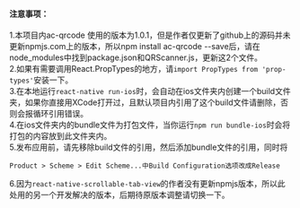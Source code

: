 #### 注意事项：

1.本项目内ac-qrcode 使用的版本为1.0.1，但是作者仅更新了github上的源码并未更新npmjs.com上的版本，所以npm install ac-qrcode --save后，请在node_modules中找到package.json和QRScanner.js，更新这2个文件。  
2.如果有需要调用React.PropTypes的地方，请`import PropTypes from 'prop-types'`安装一下。  
3.在本地运行`react-native run-ios`时，会自动在ios文件夹内创建一个build文件夹，如果你直接用XCode打开过，且默认项目内引用了这个build文件请删除，否则会报循环引用错误。  
4.在ios文件夹内的bundle文件为打包文件，当你运行`npm run bundle-ios`时会将打包的内容放到此文件夹内。  
5.发布应用前，请先移除build文件的引用，然后添加bundle文件的引用，同时将
```
Product > Scheme > Edit Scheme...中Build Configuration选项改成Release
```
6.因为`react-native-scrollable-tab-view`的作者没有更新npmjs版本，所以此处用的另一个开发解决的版本，后期待原版本调整请切换一下。  